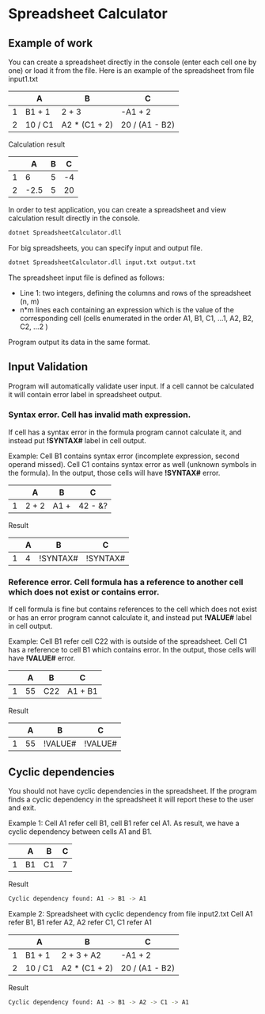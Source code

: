 # Spreadsheet Calculator
## Example of work
You can create a spreadsheet directly in the console (enter each cell one by one) or load it from the file.
Here is an example of the spreadsheet from file input1.txt

| | A | B | C |
|-|-|-|-|
| 1 | B1 + 1 | 2 + 3 | -A1 + 2 |
| 2 | 10 / C1 | A2 * (C1 + 2) | 20 / (A1 - B2) |

Calculation result

| | A | B | C |
|-|-|-|-|
| 1 | 6 | 5 | -4 |
| 2 | -2.5 | 5 | 20 |

In order to test application, you can create a spreadsheet and view calculation result directly in the console.
```sh
dotnet SpreadsheetCalculator.dll
```

For big spreadsheets, you can specify input and output file.
```sh
dotnet SpreadsheetCalculator.dll input.txt output.txt
```
The spreadsheet input file is defined as follows:
  - Line 1: two integers, defining the columns and rows of the spreadsheet (n, m)
  - n*m lines each containing an expression which is the value of the corresponding cell 
  (cells enumerated in the order A1, B1, C1, ...1, A2, B2, C2, ...2 )

Program output its data in the same format.

## Input Validation
Program will automatically validate user input. 
If a cell cannot be calculated it will contain error label in spreadsheet output.

### Syntax error. Cell has invalid math expression.
If cell has a syntax error in the formula program cannot calculate it, and instead put **!SYNTAX#** label in cell output.

Example: Cell B1 contains syntax error (incomplete expression, second operand missed).
Cell C1 contains syntax error as well (unknown symbols in the formula).
In the output, those cells will have **!SYNTAX#** error.

| | A | B | C |
|-|-|-|-|
| 1 | 2 + 2 | A1 + | 42 - &? |

Result

| | A | B | C |
|-|-|-|-|
| 1 | 4 | !SYNTAX# | !SYNTAX# |

### Reference error. Cell formula has a reference to another cell which does not exist or contains error.
If cell formula is fine but contains references to the cell which does not exist or has an error
program cannot calculate it, and instead put **!VALUE#** label in cell output.

Example: Cell B1 refer cell C22 with is outside of the spreadsheet.
Cell C1 has a reference to cell B1 which contains error.
In the output, those cells will have **!VALUE#** error.

| | A | B | C |
|-|-|-|-|
| 1 | 55 | C22 | A1 + B1 |

Result

| | A | B | C |
|-|-|-|-|
| 1 | 55 | !VALUE# | !VALUE# |
## Cyclic dependencies
You should not have cyclic dependencies in the spreadsheet.
If the program finds a cyclic dependency in the spreadsheet it will report these to the user and exit. 

Example 1: Cell A1 refer cell B1, cell B1 refer cel A1.
As result, we have a cyclic dependency between cells A1 and B1.

| | A | B | C |
|-|-|-|-|
| 1 | B1 | C1 | 7 |

Result
```sh
Cyclic dependency found: A1 -> B1 -> A1
```
Example 2: Spreadsheet with cyclic dependency from file input2.txt
Cell A1 refer B1, B1 refer A2, A2 refer C1, C1 refer A1

| | A | B | C |
|-|-|-|-|
| 1 | B1 + 1 | 2 + 3 + A2 | -A1 + 2 |
| 2 | 10 / C1 | A2 * (C1 + 2) | 20 / (A1 - B2) |

Result
```sh
Cyclic dependency found: A1 -> B1 -> A2 -> C1 -> A1
```


